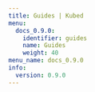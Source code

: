 ```yaml
---
title: Guides | Kubed
menu:
  docs_0.9.0:
    identifier: guides
    name: Guides
    weight: 40
menu_name: docs_0.9.0
info:
  version: 0.9.0
---
```


